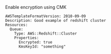
Enable encryption using CMK

```yaml---
AWSTemplateFormatVersion: 2010-09-09
Description: Good example of redshift cluster
Resources:
  Queue:
    Type: AWS::Redshift::Cluster
    Properties:
      Encrypted: true
      KmsKeyId: "something"


```


